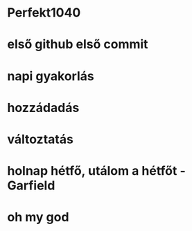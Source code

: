 # Perfekt1040
# első github első commit
# napi gyakorlás
# hozzádadás
# változtatás
# holnap hétfő, utálom a hétfőt - Garfield
# oh my god
